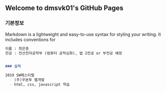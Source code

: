 ## Welcome to dmsvk01's GitHub Pages


### 기본정보

Markdown is a lightweight and easy-to-use syntax for styling your writing. It includes conventions for

```markdown
이름 : 최은총
전공 : 전산전자공학부 (컴퓨터 공학심화), 법 2전공 or 부전공 예정


### 실적

2019 SW페스티벌
  - (주)우분투 웹개발
  - html, css, javascript 학습
